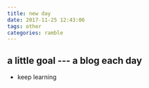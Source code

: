 ```yaml
---
title: new day
date: 2017-11-25 12:43:06
tags: other
categories: ramble
---
```



## a little goal  --- a blog each day
- keep learning

